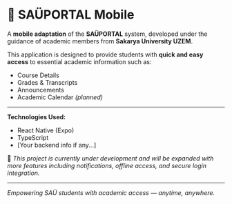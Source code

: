 # 📱 SAÜPORTAL Mobile

A **mobile adaptation** of the **SAÜPORTAL** system, developed under the guidance of academic members from **Sakarya University UZEM**.

   This application is designed to provide students with **quick and easy access** to essential academic information such as:

-  Course Details  
-  Grades & Transcripts  
-  Announcements  
-  Academic Calendar *(planned)*

---

 **Technologies Used:**
- React Native (Expo)
- TypeScript
- [Your backend info if any...]

📌 *This project is currently under development and will be expanded with more features including notifications, offline access, and secure login integration.*

---

_Empowering SAÜ students with academic access — anytime, anywhere._
